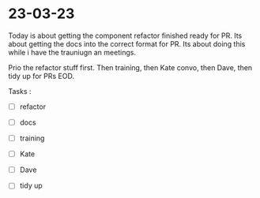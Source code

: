 # 23-03-23

Today is about getting the component refactor finished ready for PR.
Its about getting the docs into the correct format for PR.
Its about doing this while i have the trauniugn an meetings.

Prio the refactor stuff first.
Then training, then Kate convo, then Dave, then tidy up for PRs EOD.

Tasks :
- [ ] refactor
- [ ] docs
- [ ] training
- [ ] Kate
- [ ] Dave
- [ ] tidy up

